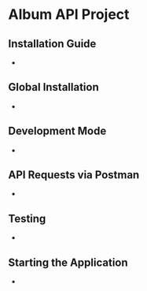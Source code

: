 # Album API Project

## Installation Guide
- 

## Global Installation 
- 

## Development Mode
- 

## API Requests via Postman
- 

## Testing
- 

## Starting the Application
- 